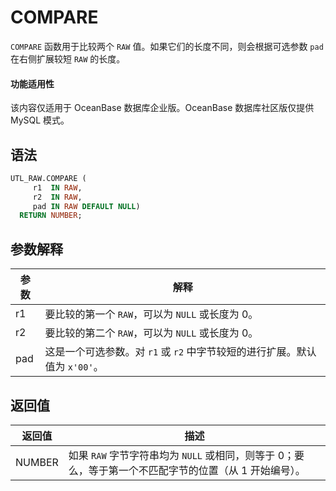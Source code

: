 # COMPARE 

`COMPARE` 函数用于比较两个 `RAW` 值。如果它们的长度不同，则会根据可选参数 `pad` 在右侧扩展较短 `RAW` 的长度。

  <main id="notice" >
    <h4>功能适用性</h4>
    <p>该内容仅适用于 OceanBase 数据库企业版。OceanBase 数据库社区版仅提供 MySQL 模式。</p>
  </main>

## 语法 


```sql
UTL_RAW.COMPARE (
     r1  IN RAW,
     r2  IN RAW,
     pad IN RAW DEFAULT NULL) 
  RETURN NUMBER;
```



## 参数解释 

| **参数** |                     **解释**                  |
|--------|-------------------------------------------------|
| r1     | 要比较的第一个 `RAW`，可以为 `NULL` 或长度为 0。                    |
| r2     | 要比较的第二个 `RAW`，可以为 `NULL` 或长度为 0。                    |
| pad    | 这是一个可选参数。对 `r1` 或 `r2` 中字节较短的进行扩展。默认值为 `x'00'`。 |


## 返回值 


| **返回值** |                           **描述**                       |
|---------|------------------------------------------------------------|
| NUMBER  | 如果 `RAW` 字节字符串均为 `NULL` 或相同，则等于 0；要么，等于第一个不匹配字节的位置（从 1 开始编号）。 |



